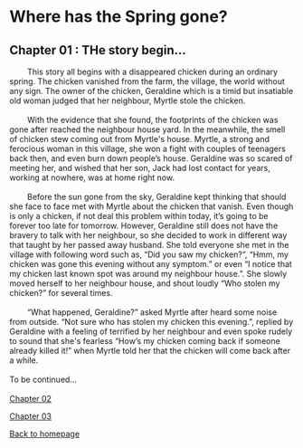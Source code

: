 # Where has the Spring gone?
## Chapter 01 : THe story begin...

&nbsp;&nbsp;&nbsp;&nbsp;&nbsp;&nbsp;&nbsp;&nbsp;This story all begins with a disappeared chicken during an ordinary spring. The chicken vanished from the farm, the village, the world without any sign. The owner of the chicken, Geraldine which is a timid but insatiable old woman judged that her neighbour, Myrtle stole the chicken. 
<br/><br/>
&nbsp;&nbsp;&nbsp;&nbsp;&nbsp;&nbsp;&nbsp;&nbsp;With the evidence that she found, the footprints of the chicken was gone after reached the neighbour house yard. In the meanwhile, the smell of chicken stew coming out from Myrtle's house. Myrtle, a strong and ferocious woman in this village, she won a fight with couples of teenagers back then, and even burn down people’s house. Geraldine was so scared of meeting her, and wished that her son, Jack had lost contact for years, working at nowhere, was at home right now. 
<br/><br/>
&nbsp;&nbsp;&nbsp;&nbsp;&nbsp;&nbsp;&nbsp;&nbsp;Before the sun gone from the sky, Geraldine kept thinking that should she face to face met with Myrtle about the chicken that vanish. Even though is only a chicken, if not deal this problem within today, it’s going to be forever too late for tomorrow. However, Geraldine still does not have the bravery to talk with her neighbour, so she decided to work in different way that taught by her passed away husband. She told everyone she met in the village with following word such as, “Did you saw my chicken?”, “Hmm, my chicken was gone this evening without any symptom.” or even “I notice that my chicken last known spot was around my neighbour house.”. She slowly moved herself to her neighbour house, and shout loudly “Who stolen my chicken?” for several times. 
<br/><br/>
&nbsp;&nbsp;&nbsp;&nbsp;&nbsp;&nbsp;&nbsp;&nbsp;“What happened, Geraldine?” asked Myrtle after heard some noise from outside. “Not sure who has stolen my chicken this evening.”, replied by Geraldine with a feeling of terrified by her neighbour and even spoke rudely to sound that she's fearless “How’s my chicken coming back if someone already killed it!” when Myrtle told her that the chicken will come back after a while. 
<br/><br/>
To be continued...
<br/><br/>
[Chapter 02](chapter02.md)

[Chapter 03](chapter03.md)

[Back to homepage](README.md) 

